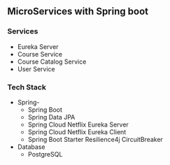 ## MicroServices with Spring boot

### Services
* Eureka Server
* Course Service
* Course Catalog Service
* User Service

### Tech Stack
* Spring- 
    * Spring Boot
    * Spring Data JPA
    * Spring Cloud Netflix Eureka Server
    * Spring Cloud Netflix Eureka Client
    * Spring Boot Starter Resilience4j CircuitBreaker
* Database
    * PostgreSQL